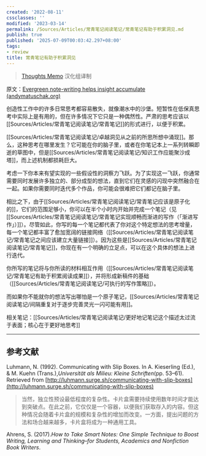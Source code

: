 ```yaml
---
created: '2022-08-11'
cssclasses: ''
modified: '2023-03-14'
permalink: /Sources/Articles/常青笔记阅读笔记/常青笔记有助于积累洞见.md
publish: true
published: '2025-07-09T00:03:42.297+08:00'
tags:
- review
title: 常青笔记有助于积累洞见
---
```

> [Thoughts Memo](https://paratranz.cn/projects/3131) 汉化组译制

原文：[Evergreen note-writing helps insight accumulate (andymatuschak.org)](https://notes.andymatuschak.org/z6cFzJWgj9vZpnrQsjrZ8yCNREzCTgyFeVZTb)

创造性工作中的许多日常思考都容易散失，就像潮水中的沙堡。短暂性在低保真思考中实际上是有用的，但在许多情况下它只是一种偶然性。严肃的思考应该以[[Sources/Articles/常青笔记阅读笔记/常青笔记]]的形式进行，以便于积累。

[[Sources/Articles/常青笔记阅读笔记/卓越洞见从之前的所思所想中涌现]]。那么，这种思考在哪里发生？它可能在你的脑子里，或者在你笔记本上一系列转瞬即逝的草图中，但是[[Sources/Articles/常青笔记阅读笔记/知识工作应能聚沙成塔]]，而上述机制都损耗巨大。

考虑一下你本来有望实现的一些假设性的洞察力飞跃。为了实现这一飞跃，你通常需要同时发展许多独立的、部分成型的想法，直到它们在灵感的闪现中突然融合在一起。如果你需要同时迭代多个作品，你可能会很难把它们都记在脑子里。

相比之下，由于[[Sources/Articles/常青笔记阅读笔记/常青笔记应该是原子化的]]，它们的范围足够小，你可以在半个小时内开始并完成一个笔记（见[[Sources/Articles/常青笔记阅读笔记/常青笔记实现顺畅而渐进的写作（「渐进写作」）]]）。尽管如此，你写的每一个笔记都代表了你对这个特定想法的思考增量，每一个笔记都丰富了愈加宽阔的链接网络（[[Sources/Articles/常青笔记阅读笔记/常青笔记之间应该建立大量链接]]）。因为这些是[[Sources/Articles/常青笔记阅读笔记/常青笔记]]，你现在有一个明确的立足点，可以在这个具体的想法上进行迭代。

你所写的笔记将与你所读的材料相互作用（[[Sources/Articles/常青笔记阅读笔记/常青笔记有助于积累阅读成果]]），并将形成新稿件的基础（[[Sources/Articles/常青笔记阅读笔记/可执行的写作策略]]）。

而如果你不能就你的想法写出哪怕是一个原子笔记，[[Sources/Articles/常青笔记阅读笔记/间隔重复对于逐步完善灵光一闪可能有用]]。

相关笔记：[[Sources/Articles/常青笔记阅读笔记/更好地记笔记这个描述太过流于表面；核心在于更好地思考]]

___

## 参考文献

Luhmann, N. (1992). Communicating with Slip Boxes. In A. Kieserling (Ed.), & M. Kuehn (Trans.),*Universität als Milieu: Kleine Schriften*(pp. 53–61). Retrieved from [http://luhmann.surge.sh/communicating-with-slip-boxes](http://luhmann.surge.sh/communicating-with-slip-boxes)

> 当然，独立性预设最低程度的复杂性。卡片盒需要持续使用数年时间才能达到突破点。在此之前，它仅仅是一个容器，以便我们获取存入的内容。但这种情况会随着卡片盒的规模和复杂性的增加而改变。一方面，提出问题的方法和场合越来越多，卡片盒将成为一种通用工具。

Ahrens, S. (2017).*How to Take Smart Notes: One Simple Technique to Boost Writing, Learning and Thinking–for Students, Academics and Nonfiction Book Writers*.